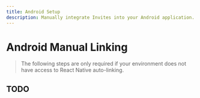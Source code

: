 ```yaml
---
title: Android Setup
description: Manually integrate Invites into your Android application. 
---
```


# Android Manual Linking

> The following steps are only required if your environment does not have access to React Native
auto-linking. 

## TODO
